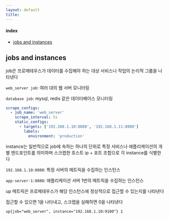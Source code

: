 ```yaml
---
layout: default
title:
---
```


#### index
- [jobs and instances](#jobs-and-instances)


## jobs and instances

job은 프로메테우스가 데이터를 수집해야 하는 대상 서비스나 작업의 논리적 그룹을 나타낸다

`web_server job`: 여러 대의 웹 서버 모니터링

`database job`: mysql, redis 같은 데이터베이스 모니터링

```yaml
scrape_configs:
  - job_name: 'web_server'
    scrape_interval: 5s
    static_configs:
      - targets: ['192.168.1.10:8080', '192.168.1.11:8080']
        labels:
          environment: 'production'
```

instance는 일반적으로 job에 속하는 하나의 단위로 특정 서비스나 애플리케이션의 개별 엔드포인트를 의미하며 스크랩한 호스트 ip + 포트 조합으로 각 instance를 식별한다

`192.168.1.10:8080`: 특정 서버의 메트릭을 수집하는 인스턴스

`app-server-1:8080`: 애플리케이션 서버 1번의 메트릭을 수집하는 인스턴스

up 메트릭은 프로메테우스가 해당 인스턴스에 정상적으로 접근할 수 있는지를 나타낸다

접근할 수 있으면 1을 나타내고, 스크랩을 실패하면 0을 나타낸다

```text
up{job="web_server", instance="192.168.1.10:9100"} 1
```





